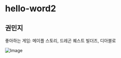 # hello-word2

## 권민지
좋아하는 게임: 메이플 스토리, 드레곤 퀘스트 빌더즈, 디아블로

![Image]("https://img-store.theqoo.net/zKXggt.jpg")